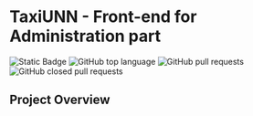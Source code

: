 # TaxiUNN - Front-end for Administration part

![Static Badge](https://img.shields.io/badge/ErikBjornson-TaxiUNN_AdministrationFrontend-TaxiUNN_AdministrationFrontend)
![GitHub top language](https://img.shields.io/github/languages/top/ErikBjornson/TaxiUNN_AdministrationFrontend)
![GitHub pull requests](https://img.shields.io/github/issues-pr/ErikBjornson/TaxiUNN_AdministrationFrontend)
![GitHub closed pull requests](https://img.shields.io/github/issues-pr-closed/ErikBjornson/TaxiUNN_AdministrationFrontend)


## Project Overview
